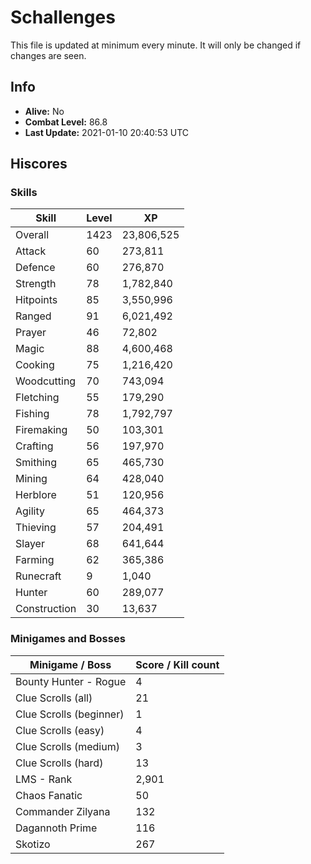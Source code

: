 # Schallenges

This file is updated at minimum every minute. It will only be changed if changes are seen.

## Info

 - **Alive:** No
 - **Combat Level:** 86.8
 - **Last Update:** 2021-01-10 20:40:53 UTC

## Hiscores

### Skills

| Skill | Level | XP |
|--|--|--|
| Overall | 1423 | 23,806,525 |
| Attack | 60 | 273,811 |
| Defence | 60 | 276,870 |
| Strength | 78 | 1,782,840 |
| Hitpoints | 85 | 3,550,996 |
| Ranged | 91 | 6,021,492 |
| Prayer | 46 | 72,802 |
| Magic | 88 | 4,600,468 |
| Cooking | 75 | 1,216,420 |
| Woodcutting | 70 | 743,094 |
| Fletching | 55 | 179,290 |
| Fishing | 78 | 1,792,797 |
| Firemaking | 50 | 103,301 |
| Crafting | 56 | 197,970 |
| Smithing | 65 | 465,730 |
| Mining | 64 | 428,040 |
| Herblore | 51 | 120,956 |
| Agility | 65 | 464,373 |
| Thieving | 57 | 204,491 |
| Slayer | 68 | 641,644 |
| Farming | 62 | 365,386 |
| Runecraft | 9 | 1,040 |
| Hunter | 60 | 289,077 |
| Construction | 30 | 13,637 |

### Minigames and Bosses

| Minigame / Boss | Score / Kill count |
|--|--|
| Bounty Hunter - Rogue | 4 |
| Clue Scrolls (all) | 21 |
| Clue Scrolls (beginner) | 1 |
| Clue Scrolls (easy) | 4 |
| Clue Scrolls (medium) | 3 |
| Clue Scrolls (hard) | 13 |
| LMS - Rank | 2,901 |
| Chaos Fanatic | 50 |
| Commander Zilyana | 132 |
| Dagannoth Prime | 116 |
| Skotizo | 267 |
